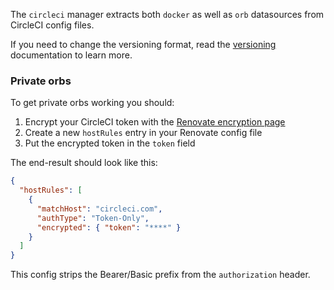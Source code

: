 The `circleci` manager extracts both `docker` as well as `orb` datasources from CircleCI config files.

If you need to change the versioning format, read the [versioning](../../versioning/index.md) documentation to learn more.

### Private orbs

To get private orbs working you should:

1. Encrypt your CircleCI token with the [Renovate encryption page](https://app.renovatebot.com/encrypt)
1. Create a new `hostRules` entry in your Renovate config file
1. Put the encrypted token in the `token` field

The end-result should look like this:

```json
{
  "hostRules": [
    {
      "matchHost": "circleci.com",
      "authType": "Token-Only",
      "encrypted": { "token": "****" }
    }
  ]
}
```

This config strips the Bearer/Basic prefix from the `authorization` header.

